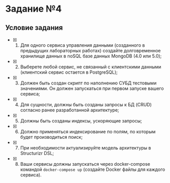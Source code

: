# Задание №4

## Условие задания
- [x] 1. Для одного сервиса управления данными (созданного в предыдущих
лабораторных работах) создайте долговременное хранилище данных в noSQL
базе данных MongoDB (4.0 или 5.0);
- [x] 2. Выберете любой сервис, не связанный с клиентскими данными (клиентский
сервис остается в PostgreSQL);
- [x] 3. Должен быть создан скрипт по наполнению СУБД тестовыми значениями. Он
должен запускаться при первом запуске вашего сервиса;
- [x] 4. Для сущности, должны быть созданы запросы к БД (CRUD) согласно ранее
разработанной архитектуре;
- [x] 5. Должны быть созданы индексы, ускоряющие запросы;
- [x] 6. Должно применяться индексирование по полям, по которым будет производиться поиск;
- [x] 7. При необходимости актуализируйте модель архитектуры в Structurizr DSL;
- [x] 8. Ваши сервисы должны запускаться через docker-compose командой
`docker-compose up` (создайте Docker файлы для каждого сервиса).
